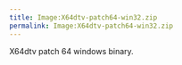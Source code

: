 ```yaml
---
title: Image:X64dtv-patch64-win32.zip
permalink: Image:X64dtv-patch64-win32.zip
---
```


X64dtv patch 64 windows binary.
